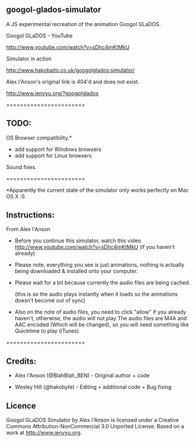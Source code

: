 googol-glados-simulator
-


A JS experimental recreation of the animation Googol GLaDOS.

Googol GLaDOS - YouTube

http://www.youtube.com/watch?v=sDhc4mKtMkU

Simulator in action

http://www.hakobaito.co.uk/googolglados:simulator/



Alex I'Anson's original link is 404'd and does not exist.

http://www.ienvyu.org/?googolglados

=======================


TODO:
-

OS Browser compatibility.*

+ add support for Windows browsers
+ add support for Linux browsers

Sound fixes.

=======================

*Apparently the current state of the simulator only works perfectly on Mac OS X :S


Instructions:
-
From Alex I'Anson

+ Before you continue this simulator, watch this video http://www.youtube.com/watch?v=sDhc4mKtMkU 
  (if you haven't already)

+ Please note, everything you see is just animations, nothing is actually being downloaded & installed onto your computer.

+ Please wait for a bit because currently the audio files are being cached.

  (this is so the audio plays instantly when it loads so the animations doesn't become out of sync)

+ Also on the note of audio files, you need to click "allow" if you already haven't, otherwise,
the audio will not play The audio files are M4A and AAC encoded (Which will be changed), so you will need something like Quicktime to play (iTunes)

=======================


Credits:
-

+ Alex I'Anson (@BlahBlah_BEN) - Original author + code

+ Wesley Hill (@hakobyte) - Editing + additional code + Bug fixing

<insert name here>

Licence
-

Googol GLaDOS Simulator by Alex I'Anson is licensed under a Creative Commons Attribution-NonCommercial 3.0 Unported License.
Based on a work at http://www.ienvyu.org.

